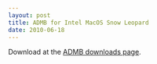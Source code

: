 ```yaml
---
layout: post
title: ADMB for Intel MacOS Snow Leopard 
date: 2010-06-18
---
```

Download at the [ADMB downloads page](https://code.google.com/archive/p/admb-project/downloads).

